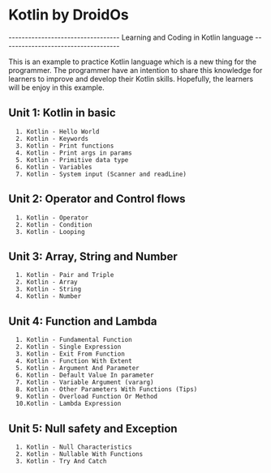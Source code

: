 # Kotlin by DroidOs
---------------------------------- Learning and Coding in Kotlin language ------------------------------------

This is an example to practice Kotlin language which is a new thing for the programmer. The programmer have an intention to share this knowledge for learners to improve and develop their Kotlin skills. Hopefully, the learners will be enjoy in this example.

## Unit 1: Kotlin in basic
```
  1. Kotlin - Hello World
  2. Kotlin - Keywords
  3. Kotlin - Print functions
  4. Kotlin - Print args in params
  5. Kotlin - Primitive data type
  6. Kotlin - Variables
  7. Kotlin - System input (Scanner and readLine)
```

## Unit 2: Operator and Control flows
```
  1. Kotlin - Operator
  2. Kotlin - Condition
  3. Kotlin - Looping
```

## Unit 3: Array, String and Number
```
  1. Kotlin - Pair and Triple 
  2. Kotlin - Array
  3. Kotlin - String
  4. Kotlin - Number
```  

## Unit 4: Function and Lambda
```
  1. Kotlin - Fundamental Function
  2. Kotlin - Single Expression
  3. Kotlin - Exit From Function
  4. Kotlin - Function With Extent
  5. Kotlin - Argument And Parameter
  6. Kotlin - Default Value In parameter
  7. Kotlin - Variable Argument (vararg)
  8. Kotlin - Other Parameters With Functions (Tips)
  9. Kotlin - Overload Function Or Method
  10.Kotlin - Lambda Expression
```  
  
## Unit 5: Null safety and Exception
```
  1. Kotlin - Null Characteristics
  2. Kotlin - Nullable With Functions
  3. Kotlin - Try And Catch
```


